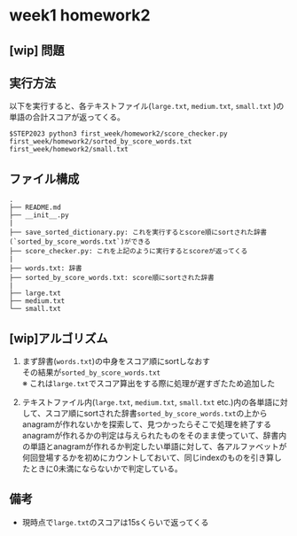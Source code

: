 # week1 homework2

## [wip] 問題
 
## 実行方法
以下を実行すると、各テキストファイル(`large.txt`, `medium.txt`, `small.txt` )の単語の合計スコアが返ってくる。
```
$STEP2023 python3 first_week/homework2/score_checker.py first_week/homework2/sorted_by_score_words.txt first_week/homework2/small.txt
```

## ファイル構成
```
.
├── README.md
├── __init__.py
|
├── save_sorted_dictionary.py: これを実行するとscore順にsortされた辞書(`sorted_by_score_words.txt`)ができる
├── score_checker.py: これを上記のように実行するとscoreが返ってくる
|
├── words.txt: 辞書
├── sorted_by_score_words.txt: score順にsortされた辞書
|
├── large.txt
├── medium.txt
└── small.txt
```

## [wip]アルゴリズム
1. まず辞書(`words.txt`)の中身をスコア順にsortしなおす<br>
その結果が`sorted_by_score_words.txt`<br>
※ これは`large.txt`でスコア算出をする際に処理が遅すぎたため追加した

2. テキストファイル内(`large.txt`, `medium.txt`, `small.txt` etc.)内の各単語に対して、スコア順にsortされた辞書`sorted_by_score_words.txt`の上からanagramが作れないかを探索して、見つかったらそこで処理を終了する<br>
anagramが作れるかの判定は与えられたものをそのまま使っていて、辞書内の単語とanagramが作れるか判定したい単語に対して、各アルファベットが何回登場するかを初めにカウントしておいて、同じindexのものを引き算したときに0未満にならないかで判定している。

## 備考
- 現時点で`large.txt`のスコアは15sくらいで返ってくる